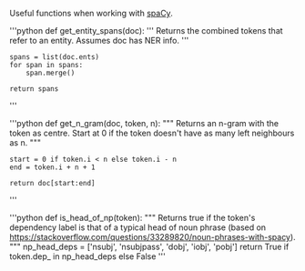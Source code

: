 Useful functions when working with [spaCy](https://spacy.io).

'''python
def get_entity_spans(doc):
    '''
    Returns the combined tokens that refer to an entity. Assumes doc has NER info.
    '''

    spans = list(doc.ents)
    for span in spans:
        span.merge()

    return spans
'''

'''python
def get_n_gram(doc, token, n):
    """
    Returns an n-gram with the token as centre. Start at 0 if the token doesn't have as many left neighbours as n.
    """
    
    start = 0 if token.i < n else token.i - n
    end = token.i + n + 1

    return doc[start:end]
'''

'''python
def is_head_of_np(token):
    """
    Returns true if the token's dependency label is that of a typical head of noun phrase (based on https://stackoverflow.com/questions/33289820/noun-phrases-with-spacy).
    """
    np_head_deps = ['nsubj', 'nsubjpass', 'dobj', 'iobj', 'pobj']
    return True if token.dep_ in np_head_deps else False
'''